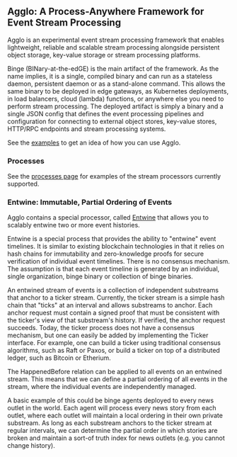 ## Agglo: A Process-Anywhere Framework for Event Stream Processing

Agglo is an experimental event stream processing framework that enables lightweight, reliable and scalable stream processing alongside persistent object storage, key-value storage or stream processing platforms.

Binge (BINary-at-the-edGE) is the main artifact of the framework. As the name implies, it is a single, compiled binary and can run as a stateless daemon, persistent daemon or as a stand-alone command. This allows the same binary to be deployed in edge gateways, as Kubernetes deployments, in load balancers, cloud (lambda) functions, or anywhere else you need to perform stream processing. The deployed artifact is simply a binary and a single JSON config that defines the event processing pipelines and configuration for connecting to external object stores, key-value stores, HTTP/RPC endpoints and stream processing systems.

See the [examples](https://github.com/kmgreen2/agglo/tree/main/examples) to get an idea of how you can use Agglo.

### Processes

See the [processes page](https://github.com/kmgreen2/agglo/tree/main/internal/core/process) for examples of the stream processors currently supported.

### Entwine: Immutable, Partial Ordering of Events

Agglo contains a special processor, called [Entwine](https://github.com/kmgreen2/agglo/tree/main/pkg/entwine) that allows you to scalably entwine two or more event histories.

Entwine is a special process that provides the ability to "entwine" event timelines. It is similar to existing blockchain technologies in that it relies on hash chains for immutability and zero-knowledge proofs for secure verification of individual event timelines. There is no consensus mechanism. The assumption is that each event timeline is generated by an individual, single organization, binge binary or collection of binge binaries.

An entwined stream of events is a collection of independent substreams that anchor to a ticker stream. Currently, the ticker stream is a simple hash chain that "ticks" at an interval and allows substreams to anchor. Each anchor request must contain a signed proof that must be consistent with the ticker's view of that substream's history. If verified, the anchor request succeeds. Today, the ticker process does not have a consensus mechanism, but one can easily be added by implementing the Ticker interface. For example, one can build a ticker using traditional consensus algorithms, such as Raft or Paxos, or build a ticker on top of a distributed ledger, such as Bitcoin or Etherium.

The HappenedBefore relation can be applied to all events on an entwined stream. This means that we can define a partial ordering of all events in the stream, where the individual events are independently managed.

A basic example of this could be binge agents deployed to every news outlet in the world. Each agent will process every news story from each outlet, where each outlet will maintain a local ordering in their own private substream. As long as each substream anchors to the ticker stream at regular intervals, we can determine the partial order in which stories are broken and maintain a sort-of truth index for news outlets (e.g. you cannot change history).
